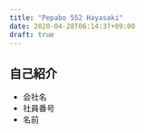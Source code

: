 ```yaml
---
title: "Pepabo 552 Hayasaki"
date: 2020-04-28T06:14:37+09:00
draft: true
---
```


## 自己紹介
- 会社名
- 社員番号
- 名前

